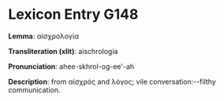 # Lexicon Entry G148

**Lemma**: αἰσχρολογία

**Transliteration (xlit)**: aischrología

**Pronunciation**: ahee-skhrol-og-ee'-ah

**Description**:
from αἰσχρός and λόγος; vile conversation:--filthy communication.
